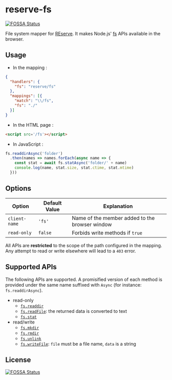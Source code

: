 # reserve-fs
[![FOSSA Status](https://app.fossa.io/api/projects/git%2Bgithub.com%2FArnaudBuchholz%2Freserve-fs.svg?type=shield)](https://app.fossa.io/projects/git%2Bgithub.com%2FArnaudBuchholz%2Freserve-fs?ref=badge_shield)

File system mapper for [REserve](https://npmjs.com/package/reserve).
It makes Node.js' [fs](https://nodejs.org/api/fs.html) APIs available in the browser.

## Usage

* In the mapping :
```json
{
  "handlers": {
    "fs": "reserve/fs"
  },
  "mappings": [{
    "match": "\\/fs",
    "fs": "./"
  }]
}
```

* In the HTML page :
```html
<script src='/fs'></script>
```

* In JavaScript :
```javascript
fs.readdirAsync('folder')
  .then(names => names.forEach(async name => {
    const stat = await fs.statAsync('folder/' + name)
    console.log(name, stat.size, stat.ctime, stat.mtime)
  }))
```

## Options

| Option | Default Value | Explanation |
|---|---|---|
| `client-name` | `'fs'` | Name of the member added to the browser window |
| `read-only` | `false` | Forbids write methods if `true` |

All APIs are **restricted** to the scope of the path configured in the mapping. Any attempt to read or write elsewhere will lead to a `403` error.

## Supported APIs

The following APIs are supported. A promisified version of each method is provided under the same name suffixed with `Async` (for instance: `fs.readdirAsync`).

* read-only
  * [`fs.readdir`](https://nodejs.org/api/fs.html#fs_fs_readdir_path_options_callback)
  * [`fs.readFile`](https://nodejs.org/api/fs.html#fs_fs_readfile_path_options_callback): the returned data is converted to text
  * [`fs.stat`](https://nodejs.org/api/fs.html#fs_fs_fstat_fd_options_callback)
* read/write
  * [`fs.mkdir`](https://nodejs.org/api/fs.html#fs_fs_mkdir_path_options_callback)
  * [`fs.rmdir`](https://nodejs.org/api/fs.html#fs_fs_rmdir_path_options_callback)
  * [`fs.unlink`](https://nodejs.org/api/fs.html#fs_fs_unlink_path_callback)
  * [`fs.writeFile`](https://nodejs.org/api/fs.html#fs_fs_writefile_file_data_options_callback): `file` must be a file name, `data` is a string


## License
[![FOSSA Status](https://app.fossa.io/api/projects/git%2Bgithub.com%2FArnaudBuchholz%2Freserve-fs.svg?type=large)](https://app.fossa.io/projects/git%2Bgithub.com%2FArnaudBuchholz%2Freserve-fs?ref=badge_large)